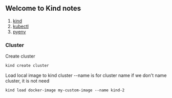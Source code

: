 ## Welcome to Kind notes

1. [kind](./kind.md)
2. [kubectl](./kubectl.md)
3. [pyenv](./pyenv.md)

### Cluster

Create cluster

```markdown
kind create cluster
```
Load local image to kind cluster --name is for cluster name if we don't name cluster, it is not need

```
kind load docker-image my-custom-image --name kind-2
```
